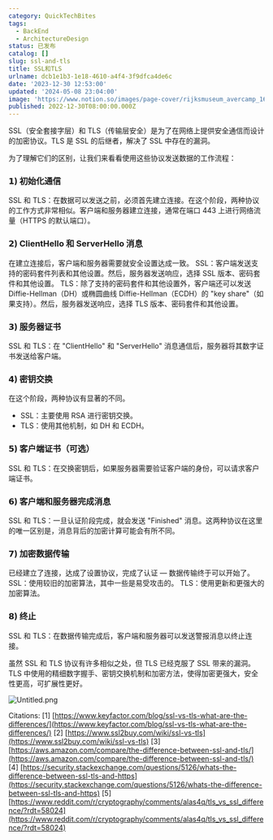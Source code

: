 ```yaml
---
category: QuickTechBites
tags:
  - BackEnd
  - ArchitectureDesign
status: 已发布
catalog: []
slug: ssl-and-tls
title: SSL和TLS
urlname: dcb1e1b3-1e18-4610-a4f4-3f9dfca4de6c
date: '2023-12-30 12:53:00'
updated: '2024-05-08 23:04:00'
image: 'https://www.notion.so/images/page-cover/rijksmuseum_avercamp_1620.jpg'
published: 2022-12-30T08:00:00.000Z
---
```


SSL（安全套接字层）和 TLS（传输层安全）是为了在网络上提供安全通信而设计的加密协议。TLS 是 SSL 的后继者，解决了 SSL 中存在的漏洞。


为了理解它们的区别，让我们来看看使用这些协议发送数据的工作流程：


### 𝟭) 初始化通信


SSL 和 TLS：在数据可以发送之前，必须首先建立连接。在这个阶段，两种协议的工作方式非常相似。客户端和服务器建立连接，通常在端口 443 上进行网络流量（HTTPS 的默认端口）。


### 𝟮) ClientHello 和 ServerHello 消息


在建立连接后，客户端和服务器需要就安全设置达成一致。
SSL：客户端发送支持的密码套件列表和其他设置。然后，服务器发送响应，选择 SSL 版本、密码套件和其他设置。
TLS：除了支持的密码套件和其他设置外，客户端还可以发送 Diffie-Hellman（DH）或椭圆曲线 Diffie-Hellman（ECDH）的 "key share"（如果支持）。然后，服务器发送响应，选择 TLS 版本、密码套件和其他设置。


### 𝟯) 服务器证书


SSL 和 TLS：在 "ClientHello" 和 "ServerHello" 消息通信后，服务器将其数字证书发送给客户端。


### 𝟰) 密钥交换


在这个阶段，两种协议有显著的不同。
- SSL：主要使用 RSA 进行密钥交换。
- TLS：使用其他机制，如 DH 和 ECDH。


### 𝟱) 客户端证书（可选）


SSL 和 TLS：在交换密钥后，如果服务器需要验证客户端的身份，可以请求客户端证书。


### 𝟲) 客户端和服务器完成消息


SSL 和 TLS：一旦认证阶段完成，就会发送 "Finished" 消息。这两种协议在这里的唯一区别是，消息背后的加密计算可能会有所不同。


### 𝟳) 加密数据传输


已经建立了连接，达成了设置协议，完成了认证 — 数据传输终于可以开始了。
SSL：使用较旧的加密算法，其中一些是易受攻击的。
TLS：使用更新和更强大的加密算法。


### 𝟴) 终止


SSL 和 TLS：在数据传输完成后，客户端和服务器可以发送警报消息以终止连接。


虽然 SSL 和 TLS 协议有许多相似之处，但 TLS 已经克服了 SSL 带来的漏洞。TLS 中使用的精细数字握手、密钥交换机制和加密方法，使得加密更强大，安全性更高，可扩展性更好。


![Untitled.png](https://prod-files-secure.s3.us-west-2.amazonaws.com/5d24fe63-e567-4804-86f9-9fdc62e13082/8ff987c5-7f31-4b50-83f5-c69ee7578c4a/Untitled.png?X-Amz-Algorithm=AWS4-HMAC-SHA256&X-Amz-Content-Sha256=UNSIGNED-PAYLOAD&X-Amz-Credential=ASIAZI2LB466TNKPB4GW%2F20250307%2Fus-west-2%2Fs3%2Faws4_request&X-Amz-Date=20250307T213322Z&X-Amz-Expires=3600&X-Amz-Security-Token=IQoJb3JpZ2luX2VjEAUaCXVzLXdlc3QtMiJHMEUCICM%2FdKZBDrYGipId48x03xzbWHYfIOhooSPWn6dXmExDAiEAtRdm6Ih1fPNFrPESYuiKDv4GitUWim0Xp2YtqnXnrq4q%2FwMIThAAGgw2Mzc0MjMxODM4MDUiDBMUR5wR1RYQsCYz8yrcAzN5yJMTmfwbJ4BdmslrORmwRPHpoPQM07Wx%2FsAoWKX1fZA7alp8Twh5bVEeSJxphweFd%2FTsGSt%2FCjqWlufhMhvAunQiTYVIrSLZCe6W6DDpt9jPOYQhBF7VoyVCP2LmOdK1G4qBRvftvhOfI%2BFAZLb09DiDm5AqoE2cmUH6vQfRWdP6h1h%2BLXbQVt2o6VQozMZZMWoe0xeC23e57BALkJh3CggZaJdH7SPUcfoxAtsmJvGpxrNrHQtYPEtC2%2FSnGOcetRnUNXqIPErJopKgW8971eVuY2pTcSBJfsWTv0lD0tdVp8xmjLvVr8yKLgcY7Pq51mqgt5dAagrnyZIHuFQH7IDZ2cOqpX34wFzDLWHK451IMAF73JX9A1Xt7eyZdCUgXRXwaZqYzEJRenoMR8K9ttXvU46DbBIMTEnR7bf4OQdT%2BG1lSBE8u2qDkP7SO4CatFX5Cnsh7tyYKem0dbL1uphzE%2BryW791%2BzHzQjaiKC6u79u51ruANfBK3kuQbRP8%2BX2z1F3053hQ%2Bx8CVeXQVVeWvLsBaAP%2FD9%2FVJwJK3%2F%2F2wbUO4USeaaUctHW04%2BmPc5PTmNKrxKUXQ1sCv1QWBQB6kzQKE5785XLOqSf2XFmqodYZiABrGGPkMP69rb4GOqUBN6UwsPEPkiG1%2BkMsSngiWnu3uqihbhecfj%2BcRcnLKvxR6wxCCDfkOkwGlwlVTOEavhYdWzkEfTRu5KPRvvtNsNRbbzkDSX%2FYwmXewZzstn7Q%2FQpFqixmS5my4myCif6ijwah9SKsemmypj7o3SJzv%2BQHFH8aFuKaJSOEZJMbWqmr7AfXAcMuCmFuG%2BDJ6NZnCRUjtHc%2BrgZ%2B5JFtFKyNrSlPup0b&X-Amz-Signature=eebd2f6b50c0e24662438f07acf4f72db32c1017aca9eb140020064be367df3d&X-Amz-SignedHeaders=host&x-id=GetObject)


Citations:
[1] [https://www.keyfactor.com/blog/ssl-vs-tls-what-are-the-differences/](https://www.keyfactor.com/blog/ssl-vs-tls-what-are-the-differences/)
[2] [https://www.ssl2buy.com/wiki/ssl-vs-tls](https://www.ssl2buy.com/wiki/ssl-vs-tls)
[3] [https://aws.amazon.com/compare/the-difference-between-ssl-and-tls/](https://aws.amazon.com/compare/the-difference-between-ssl-and-tls/)
[4] [https://security.stackexchange.com/questions/5126/whats-the-difference-between-ssl-tls-and-https](https://security.stackexchange.com/questions/5126/whats-the-difference-between-ssl-tls-and-https)
[5] [https://www.reddit.com/r/cryptography/comments/alas4q/tls_vs_ssl_difference/?rdt=58024](https://www.reddit.com/r/cryptography/comments/alas4q/tls_vs_ssl_difference/?rdt=58024)

